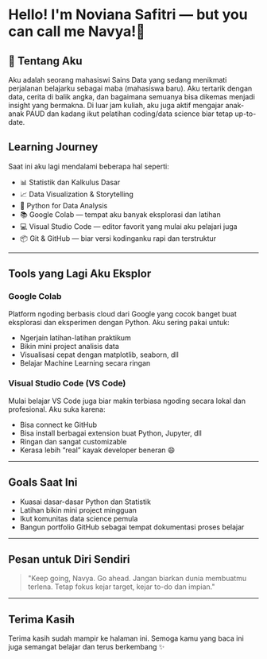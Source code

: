 #  Hello! I'm Noviana Safitri — but you can call me Navya!🌺

## 📌 Tentang Aku

Aku adalah seorang mahasiswi Sains Data yang sedang menikmati perjalanan belajarku sebagai maba (mahasiswa baru). Aku tertarik dengan data, cerita di balik angka, dan bagaimana semuanya bisa dikemas menjadi insight yang bermakna. Di luar jam kuliah, aku juga aktif mengajar anak-anak PAUD dan kadang ikut pelatihan coding/data science biar tetap up-to-date.

##  Learning Journey

Saat ini aku lagi mendalami beberapa hal seperti:

- 📊 Statistik dan Kalkulus Dasar
- 📈 Data Visualization & Storytelling
- 🐍 Python for Data Analysis
- 📚 Google Colab — tempat aku banyak eksplorasi dan latihan
- 💻 Visual Studio Code — editor favorit yang mulai aku pelajari juga
- 📦 Git & GitHub — biar versi kodinganku rapi dan terstruktur

---

## Tools yang Lagi Aku Eksplor

### Google Colab

Platform ngoding berbasis cloud dari Google yang cocok banget buat eksplorasi dan eksperimen dengan Python. Aku sering pakai untuk:

- Ngerjain latihan-latihan praktikum
- Bikin mini project analisis data
- Visualisasi cepat dengan matplotlib, seaborn, dll
- Belajar Machine Learning secara ringan

###  Visual Studio Code (VS Code)

Mulai belajar VS Code juga biar makin terbiasa ngoding secara lokal dan profesional. Aku suka karena:

- Bisa connect ke GitHub
- Bisa install berbagai extension buat Python, Jupyter, dll
- Ringan dan sangat customizable
- Kerasa lebih “real” kayak developer beneran 😄

---

##  Goals Saat Ini

- Kuasai dasar-dasar Python dan Statistik
- Latihan bikin mini project mingguan
- Ikut komunitas data science pemula
- Bangun portfolio GitHub sebagai tempat dokumentasi proses belajar

---

## Pesan untuk Diri Sendiri

> "Keep going, Navya. Go ahead. Jangan biarkan dunia membuatmu terlena. Tetap fokus kejar target, kejar to-do dan impian."

---

## Terima Kasih

Terima kasih sudah mampir ke halaman ini. Semoga kamu yang baca ini juga semangat belajar dan terus berkembang ✨


